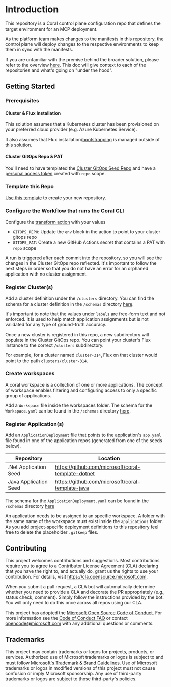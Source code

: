 # Introduction

This repository is a Coral control plane configuration repo that defines the target environment for an MCP deployment.

As the platform team makes changes to the manifests in this repository, the control plane will deploy changes to the respective environments to keep them in sync with the manifests.

If you are unfamiliar with the premise behind the broader solution, please refer to the overview [here](https://github.com/microsoft/coral). This doc will give context to each of the repositories and what's going on "under the hood".
## Getting Started

### Prerequisites

#### Cluster & Flux Installation

This solution assumes that a Kubernetes cluster has been provisioned on your preferred cloud provider (e.g. Azure Kubernetes Service). 

It also assumes that Flux installation/[bootstrapping](https://fluxcd.io/docs/cmd/flux_bootstrap/) is managed outside of this solution.

#### Cluster GitOps Repo & PAT

You'll need to have templated the [Cluster GitOps Seed Repo](https://github.com/microsoft/coral-cluster-gitops-seed) and have a [personal access token](https://docs.github.com/en/authentication/keeping-your-account-and-data-secure/creating-a-personal-access-token) created with `repo` scope.

### Template this Repo

[Use this template](https://github.com/microsoft/coral-control-plane-seed/generate) to create your new repository.

### Configure the Workflow that runs the Coral CLI

Configure the [transform action](.github/workflows/transform.yaml) with your values
* `GITOPS_REPO`: Update the `env` block in the action to point to your cluster gitops repo
* `GITOPS_PAT`: Create a new GitHub Actions secret that contains a PAT with `repo` scope

A run is triggered after each commit into the repository, so you will see the changes in the Cluster GitOps repo reflected. It's important to follow the next steps in order so that you do not have an error for an orphaned application with no cluster assignment.

### Register Cluster(s)

Add a cluster definition under the `/clusters` directory. You can find the schema for a cluster definition in the `/schemas` directory [here](https://github.com/microsoft/coral-control-plane-seed/tree/main/schemas/Cluster.yaml). 

It's important to note that the values under `labels` are free-form text and not enforced. It is used to help match application assignments but is not validated for any type of ground-truth accuracy.

Once a new cluster is registered in this repo, a new subdirectory will populate in the Cluster GitOps repo. You can point your cluster's Flux instance to the correct `/clusters` subdirectory. 

For example, for a cluster named `cluster-314`, Flux on that cluster would point to the path `clusters/cluster-314`.

### Create workspaces

A coral workspace is a collection of one or more applications. The concept of workspace enables filtering and configuring access to only a specific group of applications.

Add a `Workspace` file inside the workspaces folder. The schema for the `Workspace.yaml` can be found in the `/schemas` directory [here](https://github.com/microsoft/coral-control-plane-seed/tree/main/schemas/Workspace.yaml).

### Register Application(s)

Add an `ApplicationDeployment` file that points to the application's `app.yaml` file found in one of the application repos (generated from one of the seeds below).

 Repository | Location
-|-
.Net Application Seed | https://github.com/microsoft/coral-template-dotnet
Java Application Seed | https://github.com/microsoft/coral-template-java

The schema for the `ApplicationDeployment.yaml` can be found in the `/schemas` directory [here](https://github.com/microsoft/coral-control-plane-seed/tree/main/schemas/ApplicationDeployment.yaml)

An application needs to be assigned to an specific workspace. A folder with the same name of the workspace must exist inside the `applications` folder. As you add project-specific deployment definitions to this repository feel free to delete the placeholder `.gitkeep` files.

## Contributing

This project welcomes contributions and suggestions.  Most contributions require you to agree to a
Contributor License Agreement (CLA) declaring that you have the right to, and actually do, grant us
the rights to use your contribution. For details, visit https://cla.opensource.microsoft.com.

When you submit a pull request, a CLA bot will automatically determine whether you need to provide
a CLA and decorate the PR appropriately (e.g., status check, comment). Simply follow the instructions
provided by the bot. You will only need to do this once across all repos using our CLA.

This project has adopted the [Microsoft Open Source Code of Conduct](https://opensource.microsoft.com/codeofconduct/).
For more information see the [Code of Conduct FAQ](https://opensource.microsoft.com/codeofconduct/faq/) or
contact [opencode@microsoft.com](mailto:opencode@microsoft.com) with any additional questions or comments.

## Trademarks

This project may contain trademarks or logos for projects, products, or services. Authorized use of Microsoft 
trademarks or logos is subject to and must follow 
[Microsoft's Trademark & Brand Guidelines](https://www.microsoft.com/en-us/legal/intellectualproperty/trademarks/usage/general).
Use of Microsoft trademarks or logos in modified versions of this project must not cause confusion or imply Microsoft sponsorship.
Any use of third-party trademarks or logos are subject to those third-party's policies.

